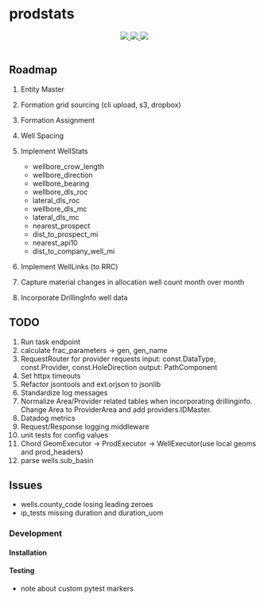 # prodstats

<div style="text-align:center;">
  <table >
    <tr>
      <a href="https://codecov.io/gh/la-mar/prodstats">
        <img src="https://codecov.io/gh/la-mar/prodstats/branch/master/graph/badge.svg" />
      </a>
      <a href="(https://circleci.com/gh/la-mar/prodstats">
        <img src="https://circleci.com/gh/la-mar/prodstats.svg?style=svg" />
      </a>
            <a href="https://hub.docker.com/r/driftwood/prodstats">
        <img src="https://img.shields.io/docker/pulls/driftwood/prodstats.svg" />
      </a>
    </tr>
  </table>
</div>

## Roadmap

<!-- 0. Terraform and deployment scripts -->
<!-- 1. Container to run db migrations -->

1. Entity Master
2. Formation grid sourcing (cli upload, s3, dropbox)
3. Formation Assignment
4. Well Spacing
5. Implement WellStats

   - wellbore_crow_length
   - wellbore_direction
   - wellbore_bearing
   - wellbore_dls_roc
   - lateral_dls_roc
   - wellbore_dls_mc
   - lateral_dls_mc
   - nearest_prospect
   - dist_to_prospect_mi
   - nearest_api10
   - dist_to_company_well_mi

6. Implement WellLinks (to RRC)
7. Capture material changes in allocation well count month over month
8. Incorporate DrillingInfo well data

## TODO

1. Run task endpoint
2. calculate frac_parameters -> gen, gen_name
3. RequestRouter for provider requests
   input: const.DataType, const.Provider, const.HoleDirection
   output: PathComponent
4. Set httpx timeouts
5. Refactor jsontools and ext.orjson to jsonlib
6. Standardize log messages
7. Normalize Area/Provider related tables when incorporating drillinginfo. Change Area to ProviderArea and add providers.IDMaster.
8. Datadog metrics
9. Request/Response logging middleware
10. unit tests for config values
11. Chord GeomExecutor -> ProdExecutor -> WellExecutor(use local geoms and prod_headers)
12. parse wells.sub_basin

## Issues

- wells.county_code losing leading zeroes
- ip_tests missing duration and duration_uom

### Development

#### Installation

#### Testing

- note about custom pytest markers
